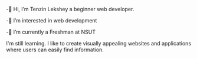-👋 Hi, I’m Tenzin Lekshey a beginner web developer.

-👀 I’m interested in web development

-🌱 I’m currently a Freshman at NSUT

I'm still learning.
I like to create visually appealing websites and applications where users can easily find information. 
<!---
Tenlekshe/Tenlekshe is a ✨ special ✨ repository because its `README.md` (this file) appears on your GitHub profile.
You can click the Preview link to take a look at your changes.
--->
